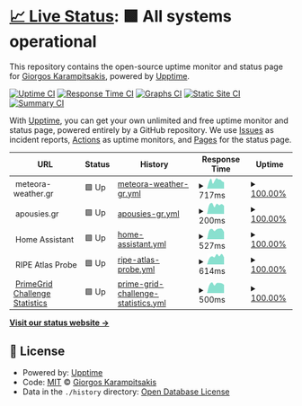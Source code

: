 # [📈 Live Status](https://status.comradeturtle.dev): <!--live status--> **🟩 All systems operational**

This repository contains the open-source uptime monitor and status page for [Giorgos Karampitsakis](https://gateway.comradeturtle.dev), powered by [Upptime](https://github.com/upptime/upptime).

[![Uptime CI](https://github.com/ComradeTurtle/status/workflows/Uptime%20CI/badge.svg)](https://github.com/ComradeTurtle/status/actions?query=workflow%3A%22Uptime+CI%22)
[![Response Time CI](https://github.com/ComradeTurtle/status/workflows/Response%20Time%20CI/badge.svg)](https://github.com/ComradeTurtle/status/actions?query=workflow%3A%22Response+Time+CI%22)
[![Graphs CI](https://github.com/ComradeTurtle/status/workflows/Graphs%20CI/badge.svg)](https://github.com/ComradeTurtle/status/actions?query=workflow%3A%22Graphs+CI%22)
[![Static Site CI](https://github.com/ComradeTurtle/status/workflows/Static%20Site%20CI/badge.svg)](https://github.com/ComradeTurtle/status/actions?query=workflow%3A%22Static+Site+CI%22)
[![Summary CI](https://github.com/ComradeTurtle/status/workflows/Summary%20CI/badge.svg)](https://github.com/ComradeTurtle/status/actions?query=workflow%3A%22Summary+CI%22)

With [Upptime](https://upptime.js.org), you can get your own unlimited and free uptime monitor and status page, powered entirely by a GitHub repository. We use [Issues](https://github.com/ComradeTurtle/status/issues) as incident reports, [Actions](https://github.com/ComradeTurtle/status/actions) as uptime monitors, and [Pages](https://status.comradeturtle.dev) for the status page.

<!--start: status pages-->
<!-- This summary is generated by Upptime (https://github.com/upptime/upptime) -->
<!-- Do not edit this manually, your changes will be overwritten -->
<!-- prettier-ignore -->
| URL | Status | History | Response Time | Uptime |
| --- | ------ | ------- | ------------- | ------ |
| <img alt="" src="https://meteora-weather.gr/favicon.ico" height="13"> meteora-weather.gr | 🟩 Up | [meteora-weather-gr.yml](https://github.com/ComradeTurtle/status/commits/HEAD/history/meteora-weather-gr.yml) | <details><summary><img alt="Response time graph" src="./graphs/meteora-weather-gr/response-time-week.png" height="20"> 717ms</summary><br><a href="https://status.comradeturtle.dev/history/meteora-weather-gr"><img alt="Response time 846" src="https://img.shields.io/endpoint?url=https%3A%2F%2Fraw.githubusercontent.com%2FComradeTurtle%2Fstatus%2FHEAD%2Fapi%2Fmeteora-weather-gr%2Fresponse-time.json"></a><br><a href="https://status.comradeturtle.dev/history/meteora-weather-gr"><img alt="24-hour response time 629" src="https://img.shields.io/endpoint?url=https%3A%2F%2Fraw.githubusercontent.com%2FComradeTurtle%2Fstatus%2FHEAD%2Fapi%2Fmeteora-weather-gr%2Fresponse-time-day.json"></a><br><a href="https://status.comradeturtle.dev/history/meteora-weather-gr"><img alt="7-day response time 717" src="https://img.shields.io/endpoint?url=https%3A%2F%2Fraw.githubusercontent.com%2FComradeTurtle%2Fstatus%2FHEAD%2Fapi%2Fmeteora-weather-gr%2Fresponse-time-week.json"></a><br><a href="https://status.comradeturtle.dev/history/meteora-weather-gr"><img alt="30-day response time 646" src="https://img.shields.io/endpoint?url=https%3A%2F%2Fraw.githubusercontent.com%2FComradeTurtle%2Fstatus%2FHEAD%2Fapi%2Fmeteora-weather-gr%2Fresponse-time-month.json"></a><br><a href="https://status.comradeturtle.dev/history/meteora-weather-gr"><img alt="1-year response time 846" src="https://img.shields.io/endpoint?url=https%3A%2F%2Fraw.githubusercontent.com%2FComradeTurtle%2Fstatus%2FHEAD%2Fapi%2Fmeteora-weather-gr%2Fresponse-time-year.json"></a></details> | <details><summary><a href="https://status.comradeturtle.dev/history/meteora-weather-gr">100.00%</a></summary><a href="https://status.comradeturtle.dev/history/meteora-weather-gr"><img alt="All-time uptime 99.65%" src="https://img.shields.io/endpoint?url=https%3A%2F%2Fraw.githubusercontent.com%2FComradeTurtle%2Fstatus%2FHEAD%2Fapi%2Fmeteora-weather-gr%2Fuptime.json"></a><br><a href="https://status.comradeturtle.dev/history/meteora-weather-gr"><img alt="24-hour uptime 100.00%" src="https://img.shields.io/endpoint?url=https%3A%2F%2Fraw.githubusercontent.com%2FComradeTurtle%2Fstatus%2FHEAD%2Fapi%2Fmeteora-weather-gr%2Fuptime-day.json"></a><br><a href="https://status.comradeturtle.dev/history/meteora-weather-gr"><img alt="7-day uptime 100.00%" src="https://img.shields.io/endpoint?url=https%3A%2F%2Fraw.githubusercontent.com%2FComradeTurtle%2Fstatus%2FHEAD%2Fapi%2Fmeteora-weather-gr%2Fuptime-week.json"></a><br><a href="https://status.comradeturtle.dev/history/meteora-weather-gr"><img alt="30-day uptime 99.75%" src="https://img.shields.io/endpoint?url=https%3A%2F%2Fraw.githubusercontent.com%2FComradeTurtle%2Fstatus%2FHEAD%2Fapi%2Fmeteora-weather-gr%2Fuptime-month.json"></a><br><a href="https://status.comradeturtle.dev/history/meteora-weather-gr"><img alt="1-year uptime 99.65%" src="https://img.shields.io/endpoint?url=https%3A%2F%2Fraw.githubusercontent.com%2FComradeTurtle%2Fstatus%2FHEAD%2Fapi%2Fmeteora-weather-gr%2Fuptime-year.json"></a></details>
| <img alt="" src="https://apousies.gr/favicon.ico" height="13"> apousies.gr | 🟩 Up | [apousies-gr.yml](https://github.com/ComradeTurtle/status/commits/HEAD/history/apousies-gr.yml) | <details><summary><img alt="Response time graph" src="./graphs/apousies-gr/response-time-week.png" height="20"> 200ms</summary><br><a href="https://status.comradeturtle.dev/history/apousies-gr"><img alt="Response time 1014" src="https://img.shields.io/endpoint?url=https%3A%2F%2Fraw.githubusercontent.com%2FComradeTurtle%2Fstatus%2FHEAD%2Fapi%2Fapousies-gr%2Fresponse-time.json"></a><br><a href="https://status.comradeturtle.dev/history/apousies-gr"><img alt="24-hour response time 215" src="https://img.shields.io/endpoint?url=https%3A%2F%2Fraw.githubusercontent.com%2FComradeTurtle%2Fstatus%2FHEAD%2Fapi%2Fapousies-gr%2Fresponse-time-day.json"></a><br><a href="https://status.comradeturtle.dev/history/apousies-gr"><img alt="7-day response time 200" src="https://img.shields.io/endpoint?url=https%3A%2F%2Fraw.githubusercontent.com%2FComradeTurtle%2Fstatus%2FHEAD%2Fapi%2Fapousies-gr%2Fresponse-time-week.json"></a><br><a href="https://status.comradeturtle.dev/history/apousies-gr"><img alt="30-day response time 232" src="https://img.shields.io/endpoint?url=https%3A%2F%2Fraw.githubusercontent.com%2FComradeTurtle%2Fstatus%2FHEAD%2Fapi%2Fapousies-gr%2Fresponse-time-month.json"></a><br><a href="https://status.comradeturtle.dev/history/apousies-gr"><img alt="1-year response time 1014" src="https://img.shields.io/endpoint?url=https%3A%2F%2Fraw.githubusercontent.com%2FComradeTurtle%2Fstatus%2FHEAD%2Fapi%2Fapousies-gr%2Fresponse-time-year.json"></a></details> | <details><summary><a href="https://status.comradeturtle.dev/history/apousies-gr">100.00%</a></summary><a href="https://status.comradeturtle.dev/history/apousies-gr"><img alt="All-time uptime 99.96%" src="https://img.shields.io/endpoint?url=https%3A%2F%2Fraw.githubusercontent.com%2FComradeTurtle%2Fstatus%2FHEAD%2Fapi%2Fapousies-gr%2Fuptime.json"></a><br><a href="https://status.comradeturtle.dev/history/apousies-gr"><img alt="24-hour uptime 100.00%" src="https://img.shields.io/endpoint?url=https%3A%2F%2Fraw.githubusercontent.com%2FComradeTurtle%2Fstatus%2FHEAD%2Fapi%2Fapousies-gr%2Fuptime-day.json"></a><br><a href="https://status.comradeturtle.dev/history/apousies-gr"><img alt="7-day uptime 100.00%" src="https://img.shields.io/endpoint?url=https%3A%2F%2Fraw.githubusercontent.com%2FComradeTurtle%2Fstatus%2FHEAD%2Fapi%2Fapousies-gr%2Fuptime-week.json"></a><br><a href="https://status.comradeturtle.dev/history/apousies-gr"><img alt="30-day uptime 100.00%" src="https://img.shields.io/endpoint?url=https%3A%2F%2Fraw.githubusercontent.com%2FComradeTurtle%2Fstatus%2FHEAD%2Fapi%2Fapousies-gr%2Fuptime-month.json"></a><br><a href="https://status.comradeturtle.dev/history/apousies-gr"><img alt="1-year uptime 99.96%" src="https://img.shields.io/endpoint?url=https%3A%2F%2Fraw.githubusercontent.com%2FComradeTurtle%2Fstatus%2FHEAD%2Fapi%2Fapousies-gr%2Fuptime-year.json"></a></details>
| <img alt="" src="https://www.home-assistant.io/images/favicon.ico" height="13"> Home Assistant | 🟩 Up | [home-assistant.yml](https://github.com/ComradeTurtle/status/commits/HEAD/history/home-assistant.yml) | <details><summary><img alt="Response time graph" src="./graphs/home-assistant/response-time-week.png" height="20"> 527ms</summary><br><a href="https://status.comradeturtle.dev/history/home-assistant"><img alt="Response time 649" src="https://img.shields.io/endpoint?url=https%3A%2F%2Fraw.githubusercontent.com%2FComradeTurtle%2Fstatus%2FHEAD%2Fapi%2Fhome-assistant%2Fresponse-time.json"></a><br><a href="https://status.comradeturtle.dev/history/home-assistant"><img alt="24-hour response time 712" src="https://img.shields.io/endpoint?url=https%3A%2F%2Fraw.githubusercontent.com%2FComradeTurtle%2Fstatus%2FHEAD%2Fapi%2Fhome-assistant%2Fresponse-time-day.json"></a><br><a href="https://status.comradeturtle.dev/history/home-assistant"><img alt="7-day response time 527" src="https://img.shields.io/endpoint?url=https%3A%2F%2Fraw.githubusercontent.com%2FComradeTurtle%2Fstatus%2FHEAD%2Fapi%2Fhome-assistant%2Fresponse-time-week.json"></a><br><a href="https://status.comradeturtle.dev/history/home-assistant"><img alt="30-day response time 624" src="https://img.shields.io/endpoint?url=https%3A%2F%2Fraw.githubusercontent.com%2FComradeTurtle%2Fstatus%2FHEAD%2Fapi%2Fhome-assistant%2Fresponse-time-month.json"></a><br><a href="https://status.comradeturtle.dev/history/home-assistant"><img alt="1-year response time 649" src="https://img.shields.io/endpoint?url=https%3A%2F%2Fraw.githubusercontent.com%2FComradeTurtle%2Fstatus%2FHEAD%2Fapi%2Fhome-assistant%2Fresponse-time-year.json"></a></details> | <details><summary><a href="https://status.comradeturtle.dev/history/home-assistant">100.00%</a></summary><a href="https://status.comradeturtle.dev/history/home-assistant"><img alt="All-time uptime 99.80%" src="https://img.shields.io/endpoint?url=https%3A%2F%2Fraw.githubusercontent.com%2FComradeTurtle%2Fstatus%2FHEAD%2Fapi%2Fhome-assistant%2Fuptime.json"></a><br><a href="https://status.comradeturtle.dev/history/home-assistant"><img alt="24-hour uptime 100.00%" src="https://img.shields.io/endpoint?url=https%3A%2F%2Fraw.githubusercontent.com%2FComradeTurtle%2Fstatus%2FHEAD%2Fapi%2Fhome-assistant%2Fuptime-day.json"></a><br><a href="https://status.comradeturtle.dev/history/home-assistant"><img alt="7-day uptime 100.00%" src="https://img.shields.io/endpoint?url=https%3A%2F%2Fraw.githubusercontent.com%2FComradeTurtle%2Fstatus%2FHEAD%2Fapi%2Fhome-assistant%2Fuptime-week.json"></a><br><a href="https://status.comradeturtle.dev/history/home-assistant"><img alt="30-day uptime 99.89%" src="https://img.shields.io/endpoint?url=https%3A%2F%2Fraw.githubusercontent.com%2FComradeTurtle%2Fstatus%2FHEAD%2Fapi%2Fhome-assistant%2Fuptime-month.json"></a><br><a href="https://status.comradeturtle.dev/history/home-assistant"><img alt="1-year uptime 99.80%" src="https://img.shields.io/endpoint?url=https%3A%2F%2Fraw.githubusercontent.com%2FComradeTurtle%2Fstatus%2FHEAD%2Fapi%2Fhome-assistant%2Fuptime-year.json"></a></details>
| <img alt="" src="https://www.ripe.net/favicon.ico" height="13"> RIPE Atlas Probe | 🟩 Up | [ripe-atlas-probe.yml](https://github.com/ComradeTurtle/status/commits/HEAD/history/ripe-atlas-probe.yml) | <details><summary><img alt="Response time graph" src="./graphs/ripe-atlas-probe/response-time-week.png" height="20"> 614ms</summary><br><a href="https://status.comradeturtle.dev/history/ripe-atlas-probe"><img alt="Response time 614" src="https://img.shields.io/endpoint?url=https%3A%2F%2Fraw.githubusercontent.com%2FComradeTurtle%2Fstatus%2FHEAD%2Fapi%2Fripe-atlas-probe%2Fresponse-time.json"></a><br><a href="https://status.comradeturtle.dev/history/ripe-atlas-probe"><img alt="24-hour response time 712" src="https://img.shields.io/endpoint?url=https%3A%2F%2Fraw.githubusercontent.com%2FComradeTurtle%2Fstatus%2FHEAD%2Fapi%2Fripe-atlas-probe%2Fresponse-time-day.json"></a><br><a href="https://status.comradeturtle.dev/history/ripe-atlas-probe"><img alt="7-day response time 614" src="https://img.shields.io/endpoint?url=https%3A%2F%2Fraw.githubusercontent.com%2FComradeTurtle%2Fstatus%2FHEAD%2Fapi%2Fripe-atlas-probe%2Fresponse-time-week.json"></a><br><a href="https://status.comradeturtle.dev/history/ripe-atlas-probe"><img alt="30-day response time 599" src="https://img.shields.io/endpoint?url=https%3A%2F%2Fraw.githubusercontent.com%2FComradeTurtle%2Fstatus%2FHEAD%2Fapi%2Fripe-atlas-probe%2Fresponse-time-month.json"></a><br><a href="https://status.comradeturtle.dev/history/ripe-atlas-probe"><img alt="1-year response time 614" src="https://img.shields.io/endpoint?url=https%3A%2F%2Fraw.githubusercontent.com%2FComradeTurtle%2Fstatus%2FHEAD%2Fapi%2Fripe-atlas-probe%2Fresponse-time-year.json"></a></details> | <details><summary><a href="https://status.comradeturtle.dev/history/ripe-atlas-probe">100.00%</a></summary><a href="https://status.comradeturtle.dev/history/ripe-atlas-probe"><img alt="All-time uptime 99.82%" src="https://img.shields.io/endpoint?url=https%3A%2F%2Fraw.githubusercontent.com%2FComradeTurtle%2Fstatus%2FHEAD%2Fapi%2Fripe-atlas-probe%2Fuptime.json"></a><br><a href="https://status.comradeturtle.dev/history/ripe-atlas-probe"><img alt="24-hour uptime 100.00%" src="https://img.shields.io/endpoint?url=https%3A%2F%2Fraw.githubusercontent.com%2FComradeTurtle%2Fstatus%2FHEAD%2Fapi%2Fripe-atlas-probe%2Fuptime-day.json"></a><br><a href="https://status.comradeturtle.dev/history/ripe-atlas-probe"><img alt="7-day uptime 100.00%" src="https://img.shields.io/endpoint?url=https%3A%2F%2Fraw.githubusercontent.com%2FComradeTurtle%2Fstatus%2FHEAD%2Fapi%2Fripe-atlas-probe%2Fuptime-week.json"></a><br><a href="https://status.comradeturtle.dev/history/ripe-atlas-probe"><img alt="30-day uptime 99.89%" src="https://img.shields.io/endpoint?url=https%3A%2F%2Fraw.githubusercontent.com%2FComradeTurtle%2Fstatus%2FHEAD%2Fapi%2Fripe-atlas-probe%2Fuptime-month.json"></a><br><a href="https://status.comradeturtle.dev/history/ripe-atlas-probe"><img alt="1-year uptime 99.82%" src="https://img.shields.io/endpoint?url=https%3A%2F%2Fraw.githubusercontent.com%2FComradeTurtle%2Fstatus%2FHEAD%2Fapi%2Fripe-atlas-probe%2Fuptime-year.json"></a></details>
| <img alt="" src="https://pg.comradeturtle.dev/assets/img/image(2).png" height="13"> [PrimeGrid Challenge Statistics](https://pgapi.comradeturtle.dev/v1/statistics) | 🟩 Up | [prime-grid-challenge-statistics.yml](https://github.com/ComradeTurtle/status/commits/HEAD/history/prime-grid-challenge-statistics.yml) | <details><summary><img alt="Response time graph" src="./graphs/prime-grid-challenge-statistics/response-time-week.png" height="20"> 500ms</summary><br><a href="https://status.comradeturtle.dev/history/prime-grid-challenge-statistics"><img alt="Response time 520" src="https://img.shields.io/endpoint?url=https%3A%2F%2Fraw.githubusercontent.com%2FComradeTurtle%2Fstatus%2FHEAD%2Fapi%2Fprime-grid-challenge-statistics%2Fresponse-time.json"></a><br><a href="https://status.comradeturtle.dev/history/prime-grid-challenge-statistics"><img alt="24-hour response time 530" src="https://img.shields.io/endpoint?url=https%3A%2F%2Fraw.githubusercontent.com%2FComradeTurtle%2Fstatus%2FHEAD%2Fapi%2Fprime-grid-challenge-statistics%2Fresponse-time-day.json"></a><br><a href="https://status.comradeturtle.dev/history/prime-grid-challenge-statistics"><img alt="7-day response time 500" src="https://img.shields.io/endpoint?url=https%3A%2F%2Fraw.githubusercontent.com%2FComradeTurtle%2Fstatus%2FHEAD%2Fapi%2Fprime-grid-challenge-statistics%2Fresponse-time-week.json"></a><br><a href="https://status.comradeturtle.dev/history/prime-grid-challenge-statistics"><img alt="30-day response time 492" src="https://img.shields.io/endpoint?url=https%3A%2F%2Fraw.githubusercontent.com%2FComradeTurtle%2Fstatus%2FHEAD%2Fapi%2Fprime-grid-challenge-statistics%2Fresponse-time-month.json"></a><br><a href="https://status.comradeturtle.dev/history/prime-grid-challenge-statistics"><img alt="1-year response time 520" src="https://img.shields.io/endpoint?url=https%3A%2F%2Fraw.githubusercontent.com%2FComradeTurtle%2Fstatus%2FHEAD%2Fapi%2Fprime-grid-challenge-statistics%2Fresponse-time-year.json"></a></details> | <details><summary><a href="https://status.comradeturtle.dev/history/prime-grid-challenge-statistics">100.00%</a></summary><a href="https://status.comradeturtle.dev/history/prime-grid-challenge-statistics"><img alt="All-time uptime 100.00%" src="https://img.shields.io/endpoint?url=https%3A%2F%2Fraw.githubusercontent.com%2FComradeTurtle%2Fstatus%2FHEAD%2Fapi%2Fprime-grid-challenge-statistics%2Fuptime.json"></a><br><a href="https://status.comradeturtle.dev/history/prime-grid-challenge-statistics"><img alt="24-hour uptime 100.00%" src="https://img.shields.io/endpoint?url=https%3A%2F%2Fraw.githubusercontent.com%2FComradeTurtle%2Fstatus%2FHEAD%2Fapi%2Fprime-grid-challenge-statistics%2Fuptime-day.json"></a><br><a href="https://status.comradeturtle.dev/history/prime-grid-challenge-statistics"><img alt="7-day uptime 100.00%" src="https://img.shields.io/endpoint?url=https%3A%2F%2Fraw.githubusercontent.com%2FComradeTurtle%2Fstatus%2FHEAD%2Fapi%2Fprime-grid-challenge-statistics%2Fuptime-week.json"></a><br><a href="https://status.comradeturtle.dev/history/prime-grid-challenge-statistics"><img alt="30-day uptime 100.00%" src="https://img.shields.io/endpoint?url=https%3A%2F%2Fraw.githubusercontent.com%2FComradeTurtle%2Fstatus%2FHEAD%2Fapi%2Fprime-grid-challenge-statistics%2Fuptime-month.json"></a><br><a href="https://status.comradeturtle.dev/history/prime-grid-challenge-statistics"><img alt="1-year uptime 100.00%" src="https://img.shields.io/endpoint?url=https%3A%2F%2Fraw.githubusercontent.com%2FComradeTurtle%2Fstatus%2FHEAD%2Fapi%2Fprime-grid-challenge-statistics%2Fuptime-year.json"></a></details>

<!--end: status pages-->

[**Visit our status website →**](https://status.comradeturtle.dev)

## 📄 License

- Powered by: [Upptime](https://github.com/upptime/upptime)
- Code: [MIT](./LICENSE) © [Giorgos Karampitsakis](https://gateway.comradeturtle.dev)
- Data in the `./history` directory: [Open Database License](https://opendatacommons.org/licenses/odbl/1-0/)
